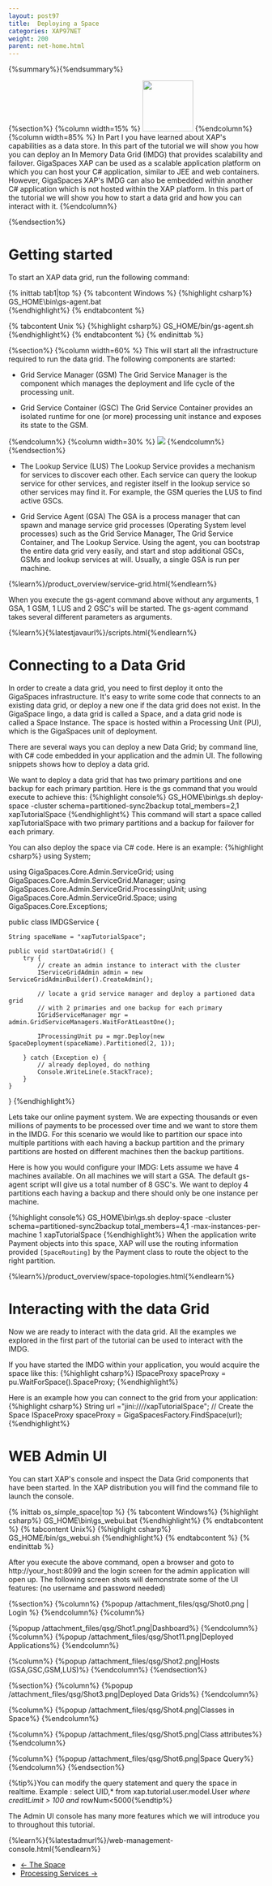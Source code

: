 ```yaml
---
layout: post97
title:  Deploying a Space
categories: XAP97NET
weight: 200
parent: net-home.html
---
```


 

{%summary%}{%endsummary%}


{%section%}
{%column width=15% %}
<img src="/attachment_files/qsg/grid.gif" width="100" height="100">
{%endcolumn%}
{%column width=85% %}
In Part I you have learned about XAP's capabilities as a data store. In this part of the tutorial we will show you how you can deploy an In Memory Data Grid (IMDG) that provides scalability and failover. GigaSpaces XAP can be used as a scalable application platform on which you can host your C# application, similar to JEE and web containers. However, GigaSpaces XAP's IMDG can also be embedded within another C# application which is not hosted within the XAP platform. In this part of the tutorial we will show you how to start a data grid and how you can interact with it.
{%endcolumn%}

{%endsection%}



# Getting started

To start an XAP data grid, run the following command:

{% inittab tab1|top %}
{% tabcontent Windows %}
{%highlight csharp%}
GS_HOME\bin\gs-agent.bat  
{%endhighlight%}
{% endtabcontent %}

{% tabcontent Unix %}
{%highlight csharp%}
GS_HOME/bin/gs-agent.sh
{%endhighlight%}
{% endtabcontent %}
{% endinittab %}




{%section%}
{%column width=60% %}
This will start all the infrastructure required to run the data grid. The following components are started: 

- Grid Service Manager (GSM)
The Grid Service Manager is the component which manages the deployment and life cycle of the processing unit.
 

- Grid Service Container (GSC)
The Grid Service Container provides an isolated runtime for one (or more) processing unit instance and exposes its state to the GSM.

{%endcolumn%}
{%column width=30% %}
<img src="/attachment_files/qsg/gs_runtime-core.jpg"  >
{%endcolumn%}
{%endsection%}

- The Lookup Service (LUS)
The Lookup Service provides a mechanism for services to discover each other. Each service can query the lookup service for other services, and register itself in the lookup service so other services may find it. For example, the GSM queries the LUS to find active GSCs.

- Grid Service Agent (GSA)
The GSA is a process manager that can spawn and manage service grid processes (Operating System level processes) such as the Grid Service Manager, The Grid Service Container, and The Lookup Service. Using the agent, you can bootstrap the entire data grid very easily, and start and stop additional GSCs, GSMs and lookup services at will. Usually, a single GSA is run per machine.

{%learn%}/product_overview/service-grid.html{%endlearn%}


When you execute the gs-agent command above without any arguments, 1 GSA, 1 GSM, 1 LUS and 2 GSC's will be started. The gs-agent command takes several different parameters as arguments.

{%learn%}{%latestjavaurl%}/scripts.html{%endlearn%}
 
 
# Connecting to a Data Grid

In order to create a data grid, you need to first deploy it onto the GigaSpaces infrastructure. It's easy to write some code that connects to an existing data grid, or deploy a new one if the data grid does not exist. In the GigaSpace lingo, a data grid is called a Space, and a data grid node is called a Space Instance. The space is hosted within a Processing Unit (PU), which is the GigaSpaces unit of deployment. 

There are several ways you can deploy a new Data Grid; by command line, with C# code embedded in your application and the admin UI. The following snippets shows how to deploy a data grid.

We want to deploy a data grid that has two primary partitions and one backup for each primary partition.
Here is the gs command that you would execute to achieve this:
{%highlight console%}
GS_HOME\bin\gs.sh deploy-space  -cluster schema=partitioned-sync2backup total_members=2,1  xapTutorialSpace
{%endhighlight%}
This command will start a space called xapTutorialSpace with two primary partitions and a backup for failover for each primary. 

You can also deploy the space via C# code. Here is an example:
{%highlight csharp%}
using System;

using GigaSpaces.Core.Admin.ServiceGrid;
using GigaSpaces.Core.Admin.ServiceGrid.Manager;
using GigaSpaces.Core.Admin.ServiceGrid.ProcessingUnit;
using GigaSpaces.Core.Admin.ServiceGrid.Space;
using GigaSpaces.Core.Exceptions;

public class IMDGService {

	String spaceName = "xapTutorialSpace";

	public void startDataGrid() {
		try {
			// create an admin instance to interact with the cluster
			IServiceGridAdmin admin = new ServiceGridAdminBuilder().CreateAdmin();

			// locate a grid service manager and deploy a partioned data grid
			// with 2 primaries and one backup for each primary
			IGridServiceManager mgr = admin.GridServiceManagers.WaitForAtLeastOne();

			IProcessingUnit pu = mgr.Deploy(new SpaceDeployment(spaceName).Partitioned(2, 1));

		} catch (Exception e) {
			// already deployed, do nothing
			Console.WriteLine(e.StackTrace);
		}
	}
}
{%endhighlight%}

Lets take our online payment system. We are expecting thousands or even millions of payments to be processed over time and we want to store them in the IMDG. For this scenario we would like to partition our space into multiple partitions with each having a backup partition and the primary partitions are hosted on different machines then the backup partitions. 

Here is how you would configure your IMDG:
Lets assume we have 4 machines available. On all machines we will start a GSA. The default gs-agent script will give us a total number of 8 GSC's. We want to deploy 4 partitions each having a backup and there should only be one instance per machine. 

{%highlight console%}
GS_HOME\bin\gs.sh deploy-space  -cluster schema=partitioned-sync2backup total_members=4,1 
       -max-instances-per-machine 1 xapTutorialSpace
{%endhighlight%}
When the application write Payment objects into this space, XAP will use the routing information provided `[SpaceRouting]` by the Payment class to route the object to the right partition.

{%learn%}/product_overview/space-topologies.html{%endlearn%}



# Interacting with the data Grid
Now we are ready to interact with the data grid. All the examples we explored in the first part of the tutorial can be used to interact with the IMDG.

If you have started the IMDG within your application, you would acquire the space like this:
{%highlight csharp%}
ISpaceProxy spaceProxy = pu.WaitForSpace().SpaceProxy;
{%endhighlight%}

Here is an example how you can connect to the grid from your application:
{%highlight csharp%}
String url ="jini://*/*/xapTutorialSpace";
// Create the Space
ISpaceProxy spaceProxy = GigaSpacesFactory.FindSpace(url);
{%endhighlight%}


# WEB Admin UI  
 
You can start XAP's console and inspect the Data Grid components that have been started. In the XAP distribution you will find the command file to launch the console.

{% inittab os_simple_space|top %}
{% tabcontent Windows%}
{%highlight csharp%}
GS_HOME\bin\gs_webui.bat
{%endhighlight%}
{% endtabcontent %}
{% tabcontent Unix%}
{%highlight csharp%}
GS_HOME/bin/gs_webui.sh
{%endhighlight%}
{% endtabcontent %}
{% endinittab %}

After you execute the above command, open a browser and goto to http://your_host:8099 and the login screen for the admin application will open up. The following screen shots will demonstrate some of the UI features: (no username and password needed)

 
{%section%}
{%column%}
{%popup /attachment_files/qsg/Shot0.png | Login %}
{%endcolumn%}
{%column%}


{%popup /attachment_files/qsg/Shot1.png|Dashboard%}
{%endcolumn%}
{%column%}
{%popup /attachment_files/qsg/Shot11.png|Deployed Applications%}
{%endcolumn%}

{%column%}
{%popup /attachment_files/qsg/Shot2.png|Hosts (GSA,GSC,GSM,LUS)%}
{%endcolumn%}
{%endsection%}
 

{%section%}
{%column%}
{%popup /attachment_files/qsg/Shot3.png|Deployed Data Grids%}
{%endcolumn%}

{%column%}
{%popup /attachment_files/qsg/Shot4.png|Classes in Space%}
{%endcolumn%}

{%column%}
{%popup /attachment_files/qsg/Shot5.png|Class attributes%}
{%endcolumn%}

{%column%}
{%popup /attachment_files/qsg/Shot6.png|Space Query%}
{%endcolumn%}
{%endsection%}
 
{%tip%}You can modify the query statement and query the space in realtime.
Example : select UID,* from xap.tutorial.user.model.User *where creditLimit > 100 and* rowNum<5000{%endtip%}
 
The Admin UI console has many more features which we will introduce you to throughout this tutorial.

   

{%learn%}{%latestadmurl%}/web-management-console.html{%endlearn%}


<ul class="pager">
  <li class="previous"><a href="./net-tutorial-part1.html">&larr; The Space</a></li>
  <li class="next"><a href="./net-tutorial-part3.html">Processing Services &rarr;</a></li>
</ul>

 